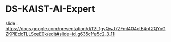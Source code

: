 # DS-KAIST-AI-Expert

slide : https://docs.google.com/presentation/d/12L1gyQwJ7ZFmI404ctE4pf2QYxGZKPlEdoTLLSxeE0k/edit#slide=id.g635c1fe5c2_3_11
